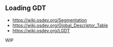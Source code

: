 ## Loading GDT

* https://wiki.osdev.org/Segmentation
* https://wiki.osdev.org/Global_Descriptor_Table
* https://wiki.osdev.org/LGDT

WIP
